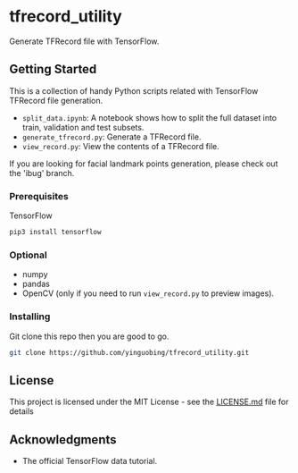 # tfrecord_utility

Generate TFRecord file with TensorFlow.



## Getting Started
This is a collection of handy Python scripts related with TensorFlow TFRecord file generation.

- `split_data.ipynb`: A notebook shows how to split the full dataset into train, validation and test subsets.
- `generate_tfrecord.py`: Generate a TFRecord file.
- `view_record.py`: View the contents of a TFRecord file.

If you are looking for facial landmark points generation, please check out the 'ibug' branch.


### Prerequisites

TensorFlow

```bash
pip3 install tensorflow
```

### Optional
- numpy
- pandas
- OpenCV (only if you need to run `view_record.py` to preview images).

### Installing

Git clone this repo then you are good to go.

```bash
git clone https://github.com/yinguobing/tfrecord_utility.git
```

## License

This project is licensed under the MIT License - see the [LICENSE.md](LICENSE.md) file for details

## Acknowledgments

* The official TensorFlow data tutorial.



